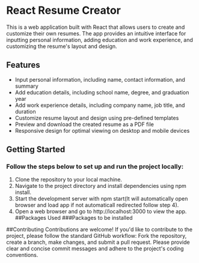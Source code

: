 # React Resume Creator

This is a web application built with React that allows users to create and customize their own resumes. The app provides an intuitive interface for inputting personal information, adding education and work experience, and customizing the resume's layout and design.

## Features

+ Input personal information, including name, contact information, and summary
+ Add education details, including school name, degree, and graduation year
+ Add work experience details, including company name, job title, and duration
+ Customize resume layout and design using pre-defined templates
+ Preview and download the created resume as a PDF file
+ Responsive design for optimal viewing on desktop and mobile devices



## Getting Started
### Follow the steps below to set up and run the project locally:

1. Clone the repository to your local machine.
2. Navigate to the project directory and install dependencies using npm install.
3. Start the development server with npm start(It will automatically open browser and load app if not automaticall redirected follow step 4).
4. Open a web browser and go to http://localhost:3000 to view the app.
##Packages Used
###Packages to be installed


##Contributing
Contributions are welcome! If you'd like to contribute to the project, please follow the standard GitHub workflow: Fork the repository, create a branch, make changes, and submit a pull request. Please provide clear and concise commit messages and adhere to the project's coding conventions.
